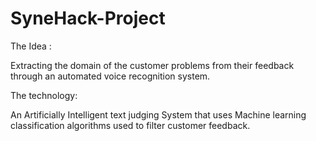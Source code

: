 # SyneHack-Project
The Idea :

Extracting the domain of the customer problems from their feedback through an automated voice recognition system.


The technology:

An Artificially Intelligent text judging System that uses Machine learning classification algorithms used to filter customer feedback.

